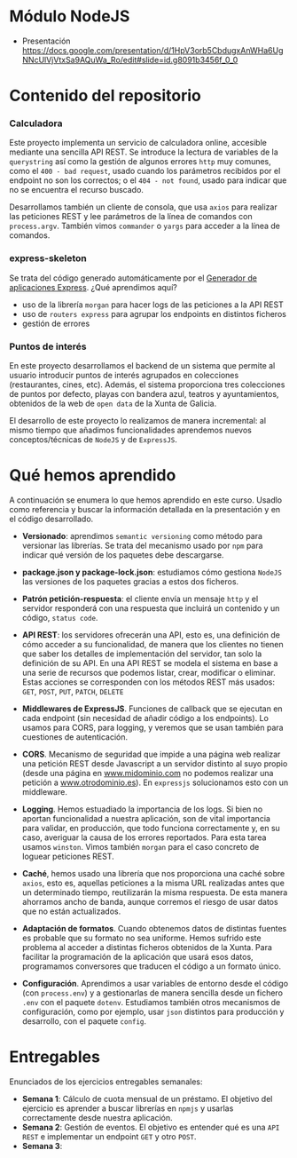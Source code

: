Módulo NodeJS
=============

 * Presentación https://docs.google.com/presentation/d/1HpV3orb5CbdugxAnWHa6UgNNcUlVjVtxSa9AQuWa_Ro/edit#slide=id.g8091b3456f_0_0

Contenido del repositorio
=========================

### **Calculadora**
Este proyecto implementa un servicio de calculadora online, accesible mediante una sencilla API REST. Se introduce la lectura de variables de la `querystring` así como la gestión de algunos errores `http` muy comunes, como el `400 - bad request`, usado cuando los parámetros recibidos por el endpoint no son los correctos; o el `404 - not found`, usado para indicar que no se encuentra el recurso buscado.

Desarrollamos también un cliente de consola, que usa `axios` para realizar las peticiones REST y lee parámetros de la línea de comandos con `process.argv`. También vimos `commander` o `yargs` para acceder a la línea de comandos.

### **express-skeleton**
Se trata del código generado automáticamente por el [Generador de aplicaciones Express](https://expressjs.com/es/starter/generator.html). ¿Qué aprendimos aquí?

* uso de la librería `morgan` para hacer logs de las peticiones a la API REST
* uso de `routers express` para agrupar los endpoints en distintos ficheros
* gestión de errores

### **Puntos de interés**
En este proyecto desarrollamos el backend de un sistema que permite al usuario introducir puntos de interés agrupados en colecciones (restaurantes, cines, etc). Además, el sistema proporciona tres colecciones de puntos por defecto, playas con bandera azul, teatros y ayuntamientos, obtenidos de la web de `open data` de la Xunta de Galicia.

El desarrollo de este proyecto lo realizamos de manera incremental: al mismo tiempo que añadimos funcionalidades aprendemos nuevos conceptos/técnicas de `NodeJS` y de `ExpressJS`.

Qué hemos aprendido
==================
A continuación se enumera lo que hemos aprendido en este curso. Usadlo como referencia y buscar la información detallada en la presentación y en el código desarrollado.

* **Versionado**: aprendimos `semantic versioning` como método para versionar las librerías. Se trata del mecanismo usado por `npm` para indicar qué versión de los paquetes debe descargarse.

* **package.json y package-lock.json**: estudiamos cómo gestiona `NodeJS` las versiones de los paquetes gracias a estos dos ficheros. 

* **Patrón petición-respuesta**: el cliente envía un mensaje `http` y el servidor responderá con una respuesta que incluirá un contenido y un código, `status code`.

* **API REST**: los servidores ofrecerán una API, esto es, una definición de cómo acceder a su funcionalidad, de manera que los clientes no tienen que saber los detalles de implementación del servidor, tan solo la definición de su API. En una API REST se modela el sistema en base a una serie de recursos que podemos listar, crear, modificar o eliminar. Estas acciones se corresponden con los métodos REST más usados: `GET`, `POST`, `PUT`, `PATCH`, `DELETE`

* **Middlewares de ExpressJS**. Funciones de callback que se ejecutan en cada endpoint (sin necesidad de añadir código a los endpoints). Lo usamos para CORS, para logging, y veremos que se usan también para cuestiones de autenticación. 

* **CORS**. Mecanismo de seguridad que impide a una página web realizar una petición REST desde Javascript a un servidor distinto al suyo propio (desde una página en www.midominio.com no podemos realizar una petición a www.otrodominio.es). En `expressjs` solucionamos esto con un middleware.

* **Logging**. Hemos estuadiado la importancia de los logs. Si bien no aportan funcionalidad a nuestra aplicación, son de vital importancia para validar, en producción, que todo funciona correctamente y, en su caso, averiguar la causa de los errores reportados. Para esta tarea usamos `winston`. Vimos también `morgan` para el caso concreto de loguear peticiones REST.

* **Caché**, hemos usado una librería que nos proporciona una caché sobre `axios`, esto es, aquellas peticiones a la misma URL realizadas antes que un determinado tiempo, reutilizarán la misma respuesta. De esta manera ahorramos ancho de banda, aunque corremos el riesgo de usar datos que no están actualizados.

* **Adaptación de formatos**. Cuando obtenemos datos de distintas fuentes es probable que su formato no sea uniforme. Hemos sufrido este problema al acceder a distintas ficheros obtenidos de la Xunta. Para facilitar la programación de la aplicación que usará esos datos, programamos conversores que traducen el código a un formato único.

* **Configuración**. Aprendimos a usar variables de entorno desde el código (con `process.env`) y a gestionarlas de manera sencilla desde un fichero `.env` con el paquete `dotenv`. Estudiamos también otros mecanismos de configuración, como por ejemplo, usar `json` distintos para producción y desarrollo, con el paquete `config`.

Entregables
===========
Enunciados de los ejercicios entregables semanales:

* **Semana 1**: Cálculo de cuota mensual de un préstamo. El objetivo del ejercicio es aprender a buscar librerías en `npmjs` y usarlas correctamente desde nuestra aplicación.
* **Semana 2**: Gestión de eventos. El objetivo es entender qué es una `API REST` e implementar un endpoint `GET` y otro `POST`. 
* **Semana 3**:
